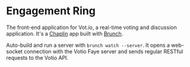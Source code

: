 # Engagement Ring

The front-end application for Vot.io, a real-time voting and discussion application. It's a [Chaplin](http://chaplinjs.org) app built
with [Brunch](http://brunch.io).

Auto-build and run a server with `brunch watch --server`. It opens a web-socket
connection with the Votio Faye server and sends regular RESTful requests to the
Votio API.